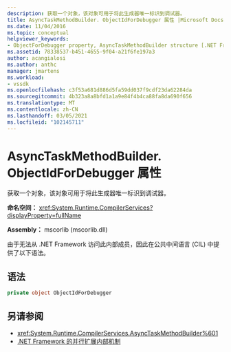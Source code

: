 ```yaml
---
description: 获取一个对象，该对象可用于将此生成器唯一标识到调试器。
title: AsyncTaskMethodBuilder. ObjectIdForDebugger 属性 |Microsoft Docs
ms.date: 11/04/2016
ms.topic: conceptual
helpviewer_keywords:
- ObjectForDebugger property, AsyncTaskMethodBuilder structure [.NET Framework debug engines]
ms.assetid: 78338537-b451-4655-9f04-a21f6fe197a3
author: acangialosi
ms.author: anthc
manager: jmartens
ms.workload:
- vssdk
ms.openlocfilehash: c3f53a681d886d5fa59dd037f9cdf23da62284da
ms.sourcegitcommit: 4b323a8a8bfd1a1a9e84f4b4ca88fa8da690f656
ms.translationtype: MT
ms.contentlocale: zh-CN
ms.lasthandoff: 03/05/2021
ms.locfileid: "102145711"
---
```

# <a name="asynctaskmethodbuilderobjectidfordebugger-property"></a>AsyncTaskMethodBuilder. ObjectIdForDebugger 属性
获取一个对象，该对象可用于将此生成器唯一标识到调试器。

 **命名空间：** <xref:System.Runtime.CompilerServices?displayProperty=fullName>

 **Assembly：** mscorlib (mscorlib.dll) 

 由于无法从 .NET Framework 访问此内部成员，因此在公共中间语言 (CIL) 中提供了以下语法。

## <a name="syntax"></a>语法

```csharp
private object ObjectIdForDebugger
```

## <a name="see-also"></a>另请参阅
- <xref:System.Runtime.CompilerServices.AsyncTaskMethodBuilder%601>
- [.NET Framework 的并行扩展内部机制](../../extensibility/debugger/parallel-extension-internals-for-the-dotnet-framework.md)
